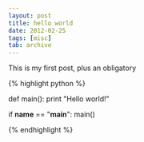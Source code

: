 ```yaml
---
layout: post
title: hello world
date: 2012-02-25
tags: [misc]
tab: archive
---
```


This is my first post, plus an obligatory

{% highlight python %}

def main():
  print "Hello world!"

if __name__ == "__main__":
  main()

{% endhighlight %}